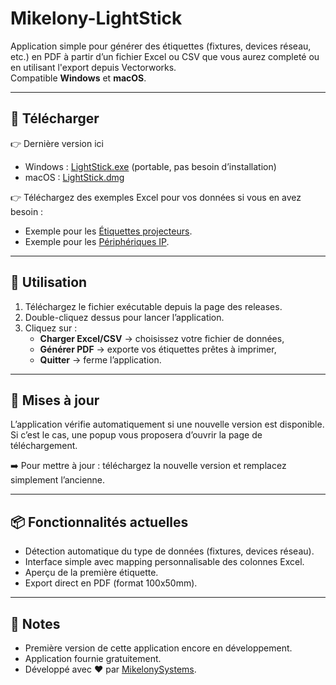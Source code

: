 # Mikelony-LightStick

Application simple pour générer des étiquettes (fixtures, devices réseau, etc.) en PDF à partir d’un fichier Excel ou CSV que vous aurez completé ou en utilisant l'export depuis Vectorworks.  
Compatible **Windows** et **macOS**.

---

## 🚀 Télécharger

👉 Dernière version ici
- Windows : [LightStick.exe](https://github.com/MikelonySystems/Mikelony-LightStick/releases/download/v0.1.0/LightStick.exe) (portable, pas besoin d’installation)  
- macOS : [LightStick.dmg](https://github.com/MikelonySystems/Mikelony-LightStick/releases/download/v0.1.0/LightStick-mac.dmg)

👉 Téléchargez des exemples Excel pour vos données si vous en avez besoin :

- Exemple pour les [Étiquettes projecteurs](https://github.com/MikelonySystems/Mikelony-LightStick/releases/download/EX_FIXTURE/FixtureStick_exemple.xlsx). 
- Exemple pour les [Périphériques IP](https://github.com/MikelonySystems/Mikelony-LightStick/releases/download/EX_IP/IPStick_exemple.xlsx).

---

## 📝 Utilisation

1. Téléchargez le fichier exécutable depuis la page des releases.  
2. Double-cliquez dessus pour lancer l’application.  
3. Cliquez sur :
   - **Charger Excel/CSV** → choisissez votre fichier de données,  
   - **Générer PDF** → exporte vos étiquettes prêtes à imprimer,  
   - **Quitter** → ferme l’application.

---

## 🔄 Mises à jour

L’application vérifie automatiquement si une nouvelle version est disponible.  
Si c’est le cas, une popup vous proposera d’ouvrir la page de téléchargement.  

➡️ Pour mettre à jour : téléchargez la nouvelle version et remplacez simplement l’ancienne.

---

## 📦 Fonctionnalités actuelles
- Détection automatique du type de données (fixtures, devices réseau).  
- Interface simple avec mapping personnalisable des colonnes Excel.  
- Aperçu de la première étiquette.  
- Export direct en PDF (format 100x50mm).  

---

## 📣 Notes
- Première version de cette application encore en développement.
- Application fournie gratuitement. 
- Développé avec ❤️ par [MikelonySystems](https://github.com/MikelonySystems).
